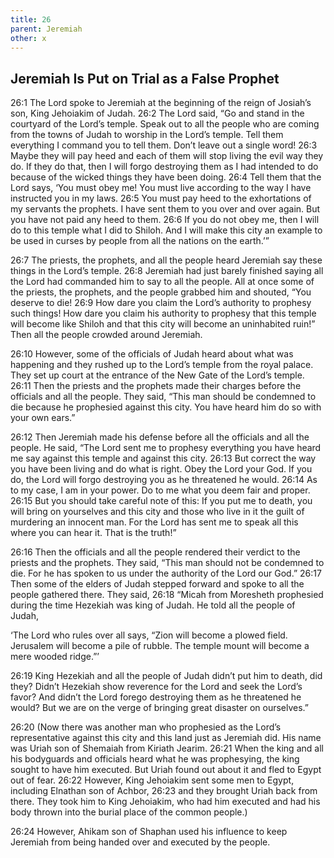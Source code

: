 ```yaml
---
title: 26
parent: Jeremiah
other: x
---
```



## Jeremiah Is Put on Trial as a False Prophet

<a name="26:1">26:1</a> The Lord spoke to Jeremiah at the beginning of the reign of Josiah’s son, King Jehoiakim of Judah. <a name="26:2">26:2</a> The Lord said, “Go and stand in the courtyard of the Lord’s temple. Speak out to all the people who are coming from the towns of Judah to worship in the Lord’s temple. Tell them everything I command you to tell them. Don’t leave out a single word! <a name="26:3">26:3</a> Maybe they will pay heed and each of them will stop living the evil way they do. If they do that, then I will forgo destroying them as I had intended to do because of the wicked things they have been doing. <a name="26:4">26:4</a> Tell them that the Lord says, ‘You must obey me! You must live according to the way I have instructed you in my laws. <a name="26:5">26:5</a> You must pay heed to the exhortations of my servants the prophets. I have sent them to you over and over again. But you have not paid any heed to them. <a name="26:6">26:6</a> If you do not obey me, then I will do to this temple what I did to Shiloh. And I will make this city an example to be used in curses by people from all the nations on the earth.’”

<a name="26:7">26:7</a> The priests, the prophets, and all the people heard Jeremiah say these things in the Lord’s temple. <a name="26:8">26:8</a> Jeremiah had just barely finished saying all the Lord had commanded him to say to all the people. All at once some of the priests, the prophets, and the people grabbed him and shouted, “You deserve to die! <a name="26:9">26:9</a> How dare you claim the Lord’s authority to prophesy such things! How dare you claim his authority to prophesy that this temple will become like Shiloh and that this city will become an uninhabited ruin!” Then all the people crowded around Jeremiah.

<a name="26:10">26:10</a> However, some of the officials of Judah heard about what was happening and they rushed up to the Lord’s temple from the royal palace. They set up court at the entrance of the New Gate of the Lord’s temple. <a name="26:11">26:11</a> Then the priests and the prophets made their charges before the officials and all the people. They said, “This man should be condemned to die because he prophesied against this city. You have heard him do so with your own ears.”

<a name="26:12">26:12</a> Then Jeremiah made his defense before all the officials and all the people. He said, “The Lord sent me to prophesy everything you have heard me say against this temple and against this city. <a name="26:13">26:13</a> But correct the way you have been living and do what is right. Obey the Lord your God. If you do, the Lord will forgo destroying you as he threatened he would. <a name="26:14">26:14</a> As to my case, I am in your power. Do to me what you deem fair and proper. <a name="26:15">26:15</a> But you should take careful note of this: If you put me to death, you will bring on yourselves and this city and those who live in it the guilt of murdering an innocent man. For the Lord has sent me to speak all this where you can hear it. That is the truth!”

<a name="26:16">26:16</a> Then the officials and all the people rendered their verdict to the priests and the prophets. They said, “This man should not be condemned to die. For he has spoken to us under the authority of the Lord our God.” <a name="26:17">26:17</a> Then some of the elders of Judah stepped forward and spoke to all the people gathered there. They said, <a name="26:18">26:18</a> “Micah from Moresheth prophesied during the time Hezekiah was king of Judah. He told all the people of Judah,

‘The Lord who rules over all says,
“Zion will become a plowed field.
Jerusalem will become a pile of rubble.
The temple mount will become a mere wooded ridge.”’

<a name="26:19">26:19</a> King Hezekiah and all the people of Judah didn’t put him to death, did they? Didn’t Hezekiah show reverence for the Lord and seek the Lord’s favor? And didn’t the Lord forego destroying them as he threatened he would? But we are on the verge of bringing great disaster on ourselves.”

<a name="26:20">26:20</a> (Now there was another man who prophesied as the Lord’s representative against this city and this land just as Jeremiah did. His name was Uriah son of Shemaiah from Kiriath Jearim. <a name="26:21">26:21</a> When the king and all his bodyguards and officials heard what he was prophesying, the king sought to have him executed. But Uriah found out about it and fled to Egypt out of fear. <a name="26:22">26:22</a> However, King Jehoiakim sent some men to Egypt, including Elnathan son of Achbor, <a name="26:23">26:23</a> and they brought Uriah back from there. They took him to King Jehoiakim, who had him executed and had his body thrown into the burial place of the common people.)

<a name="26:24">26:24</a> However, Ahikam son of Shaphan used his influence to keep Jeremiah from being handed over and executed by the people.